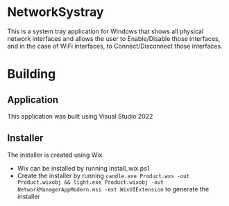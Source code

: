 # NetworkSystray

This is a system tray application for Windows that shows all physical network interfaces and allows the user to Enable/Disable those interfaces, and in the case of WiFi interfaces, to Connect/Disconnect those interfaces.

# Building

## Application
This application was built using Visual Studio 2022

## Installer
The installer is created using Wix. 
- Wix can be installed by running install_wix.ps1
- Create the installer by running
`candle.exe Product.wxs -out Product.wixobj && light.exe Product.wixobj -out NetworkManagerAppModern.msi -ext WixUIExtension`
 to generate the installer

